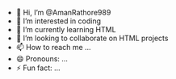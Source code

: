 - 👋 Hi, I’m @AmanRathore989
- 👀 I’m interested in coding
- 🌱 I’m currently learning HTML
- 💞️ I’m looking to collaborate on HTML projects
- 📫 How to reach me ...
- 😄 Pronouns: ...
- ⚡ Fun fact: ...

<!---
AmanRathore989/AmanRathore989 is a ✨ special ✨ repository because its `README.md` (this file) appears on your GitHub profile.
You can click the Preview link to take a look at your changes.
--->
